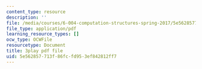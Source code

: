 ```yaml
---
content_type: resource
description: ''
file: /media/courses/6-004-computation-structures-spring-2017/5e562857713f86fcfd953ef842812ff7_UDow47-q5KI.pdf
file_type: application/pdf
learning_resource_types: []
ocw_type: OCWFile
resourcetype: Document
title: 3play pdf file
uid: 5e562857-713f-86fc-fd95-3ef842812ff7
---
```


